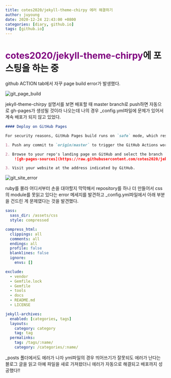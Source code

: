 ```yaml
---
title: cotes2020/jekyll-theme-chirpy 에러 해결하기
author: juyoung
date: 2020-12-24 22:43:00 +0800
categories: [diary, github.io]
tags: [github.io]
---
```



# <font color=purple>cotes2020/jekyll-theme-chirpy</font>에 포스팅을 하는 중
github ACTION tab에서 자꾸 page build error가 발생했다.  

![git_page_build](/assets/img/git_page_build.jpg)

jekyll-theme-chirpy 설명서를 보면 배포할 때 master branch로 push하면 자동으로 gh-pages가 생성될 것이라 나오는데 나의 경우 _config.yml파일에 문제가 있어서 계속 배포가 되지 않고 있었다.   

```markdown
#### Deploy on GitHub Pages

For security reasons, GitHub Pages build runs on `safe` mode, which restricts us from using plugins to generate additional page files. Therefore, we can use **GitHub Actions** to build the site, store the built site files on a new branch, and use that branch as the source of the Pages service.

1. Push any commit to `origin/master` to trigger the GitHub Actions workflow. Once the build is complete and successful, a new remote branch named `gh-pages` will appear to store the built site files.

2. Browse to your repo's landing page on GitHub and select the branch `gh-pages` as the [publishing source](https://docs.github.com/en/github/working-with-github-pages/configuring-a-publishing-source-for-your-github-pages-site) throught _Settings_ → _Options_ → _GitHub Pages_:
    ![gh-pages-sources](https://raw.githubusercontent.com/cotes2020/jekyll-theme-chirpy/master/assets/img/sample/gh-pages-sources.png)

3. Visit your website at the address indicated by GitHub.
```

![git_site_error](/assets/img/git_site_error.jpg)  

ruby를 몰라 어디서부터 손을 대야할지 막막해서 repository를 하나 더 만들어서 css의 module를 못읽고 있다는 error 메세지를 발견하고 _config.yml파일에서 아래 부분을 건드린 게 문제였다는 것을 발견했다.  

```yml
sass:
  sass_dir: /assets/css
  style: compressed

compress_html:
  clippings: all
  comments: all
  endings: all
  profile: false
  blanklines: false
  ignore:
    envs: []

exclude:
  - vendor
  - Gemfile.lock
  - Gemfile
  - tools
  - docs
  - README.md
  - LICENSE

jekyll-archives:
  enabled: [categories, tags]
  layouts:
    category: category
    tag: tag
  permalinks:
    tag: /tags/:name/
    category: /categories/:name/
```

 _posts 폴더에서도 에러가 나자 yml파일의 경우 띄어쓰기가 잘못되도 에러가 난다는 블로그 글을 읽고 아예 파일을 새로 가져왔더니 에러가 자동으로 해결되고 배포까지 성공했다!!
 
